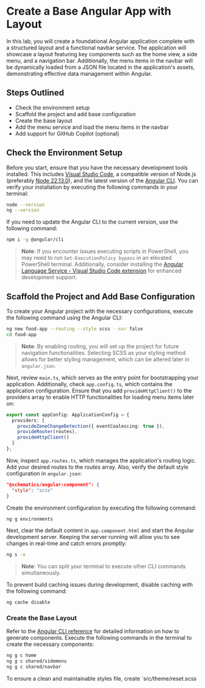 # Create a Base Angular App with Layout  
   
In this lab, you will create a foundational Angular application complete with a structured layout and a functional navbar service. The application will showcase a layout featuring key components such as the home view, a side menu, and a navigation bar. Additionally, the menu items in the navbar will be dynamically loaded from a JSON file located in the application's assets, demonstrating effective data management within Angular.  
   
## Steps Outlined  
- Check the environment setup  
- Scaffold the project and add base configuration  
- Create the base layout  
- Add the menu service and load the menu items in the navbar  
- Add support for GitHub Copilot (optional)  
   
## Check the Environment Setup  
Before you start, ensure that you have the necessary development tools installed. This includes [Visual Studio Code](https://code.visualstudio.com/download), a compatible version of Node.js (preferably [Node 22.13.0](https://nodejs.org/download/release/v22.13.0/)), and the latest version of the [Angular CLI](https://angular.io/cli). You can verify your installation by executing the following commands in your terminal:  
   
```bash  
node --version  
ng --version  
```  
   
If you need to update the Angular CLI to the current version, use the following command:  
   
```bash  
npm i -g @angular/cli  
```  
   
> **Note**: If you encounter issues executing scripts in PowerShell, you may need to run `Set-ExecutionPolicy bypass` in an elevated PowerShell terminal. Additionally, consider installing the [Angular Language Service - Visual Studio Code extension](https://marketplace.visualstudio.com/items?itemName=Angular.ng-template) for enhanced development support.  
   
## Scaffold the Project and Add Base Configuration  
To create your Angular project with the necessary configurations, execute the following command using the Angular CLI:  
   
```bash  
ng new food-app --routing --style scss --ssr false  
cd food-app  
```  
   
> **Note**: By enabling routing, you will set up the project for future navigation functionalities. Selecting SCSS as your styling method allows for better styling management, which can be altered later in `angular.json`.  
   
Next, review `main.ts`, which serves as the entry point for bootstrapping your application. Additionally, check `app.config.ts`, which contains the application configuration. Ensure that you add `provideHttpClient()` to the providers array to enable HTTP functionalities for loading menu items later on:  
   
```typescript  
export const appConfig: ApplicationConfig = {  
  providers: [  
    provideZoneChangeDetection({ eventCoalescing: true }),  
    provideRouter(routes),  
    provideHttpClient()  
  ]  
};  
```  
   
Now, inspect `app.routes.ts`, which manages the application's routing logic. Add your desired routes to the routes array. Also, verify the default style configuration in `angular.json`:  
   
```json  
"@schematics/angular:component": {  
  "style": "scss"  
}  
```  
   
Create the environment configuration by executing the following command:  
   
```bash  
ng g environments  
```  
   
Next, clear the default content in `app.component.html` and start the Angular development server. Keeping the server running will allow you to see changes in real-time and catch errors promptly:  
   
```bash  
ng s -o  
```  
   
> **Note**: You can split your terminal to execute other CLI commands simultaneously.  
   
To prevent build caching issues during development, disable caching with the following command:  
   
```bash  
ng cache disable  
```  
   
### Create the Base Layout  
Refer to the [Angular CLI reference](https://angular.io/cli/generate#component-command) for detailed information on how to generate components. Execute the following commands in the terminal to create the necessary components:  
   
```bash  
ng g c home  
ng g c shared/sidemenu  
ng g c shared/navbar  
```  
   
To ensure a clean and maintainable styles file, create `src/theme/reset.scss